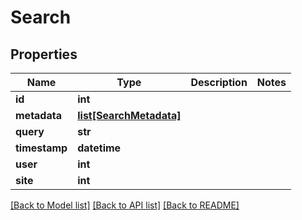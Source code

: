 # Search

## Properties
Name | Type | Description | Notes
------------ | ------------- | ------------- | -------------
**id** | **int** |  | 
**metadata** | [**list[SearchMetadata]**](SearchMetadata.md) |  | 
**query** | **str** |  | 
**timestamp** | **datetime** |  | 
**user** | **int** |  | 
**site** | **int** |  | 

[[Back to Model list]](../README.md#documentation-for-models) [[Back to API list]](../README.md#documentation-for-api-endpoints) [[Back to README]](../README.md)

